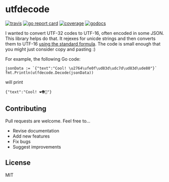 # utfdecode

[![travis](https://travis-ci.org/schollz/utfdecode.svg?branch=master)](https://travis-ci.org/schollz/utfdecode) 
[![go report card](https://goreportcard.com/badge/github.com/schollz/utfdecode)](https://goreportcard.com/report/github.com/schollz/utfdecode) 
[![coverage](https://img.shields.io/badge/coverage-92%25-brightgreen.svg)](https://gocover.io/github.com/schollz/utfdecode)
[![godocs](https://godoc.org/github.com/schollz/utfdecode?status.svg)](https://godoc.org/github.com/schollz/utfdecode) 

I wanted to convert UTF-32 codes to UTF-16, often encoded in some JSON. This library helps do that. It rejexes for unicde strings and then converts them to UTF-16 [using the standard formula](https://en.wikipedia.org/wiki/UTF-16). The code is small enough that you might just consider copy and pasting :)


For example, the following Go code:

```golang
jsonData := `{"text":"Cool! \u2764\ufe0f\ud83d\udc7d\ud83d\ude80"}`
fmt.Println(utfdecode.Decode(jsonData))
```

will print

```
{"text":"Cool! ❤️👽🚀"}
```


## Contributing

Pull requests are welcome. Feel free to...

- Revise documentation
- Add new features
- Fix bugs
- Suggest improvements


## License

MIT